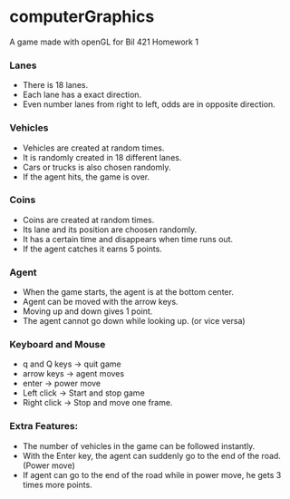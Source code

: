# computerGraphics
A game made with openGL for Bil 421 Homework 1

### Lanes
- There is 18 lanes.
- Each lane has a exact direction.
- Even number lanes from right to left, odds are in opposite direction.

### Vehicles
- Vehicles are created at random times.
- It is randomly created in 18 different lanes.
- Cars or trucks is also chosen randomly.
- If the agent hits, the game is over.

### Coins
- Coins are created at random times.
- Its lane and its position are choosen randomly.
- It has a certain time and disappears when time runs out.
- If the agent catches it earns 5 points.

### Agent
- When the game starts, the agent is at the bottom center.
- Agent can be moved with the arrow keys.
- Moving up and down gives 1 point.
- The agent cannot go down while looking up. (or vice versa)

### Keyboard and Mouse
- q and Q keys  -> quit game
- arrow keys    -> agent moves
- enter         -> power move
- Left click    -> Start and stop game
- Right click   -> Stop and move one frame.


### Extra Features:
- The number of vehicles in the game can be followed instantly.
- With the Enter key, the agent can suddenly go to the end of the road. (Power move)
- If agent can go to the end of the road while in power move, he gets 3 times more points.
